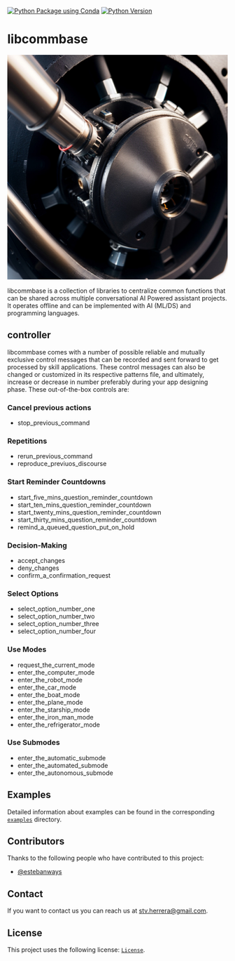 [![Python Package using Conda](https://github.com/mydroidandi/commbase/actions/workflows/python-package-conda.yml/badge.svg)](https://github.com/mydroidandi/commbase/actions/workflows/python-package-conda.yml)
[![Python Version](https://img.shields.io/badge/Python-3.10%20%7C%203.11%20%7C%203.12-blue)](https://img.shields.io/badge/python-3.10%20%7C%203.11%20%7C%203.12-blue)

# libcommbase

<img alt="libcommbase" src="libcommbase.jpg?raw=true" width="512" height="512" />

libcommbase is a collection of libraries to centralize common functions that can be shared across multiple conversational AI Powered assistant projects. It operates offline and can be implemented with AI (ML/DS) and programming languages.

## controller

libcommbase comes with a number of possible reliable and mutually exclusive control messages that can be recorded and sent forward to get processed by skill applications. These control messages can also be changed or customized in its respective patterns file, and ultimately, increase or decrease in number preferably during your app designing phase. These out-of-the-box controls are:

### Cancel previous actions

* stop_previous_command

### Repetitions

* rerun_previous_command
* reproduce_previuos_discourse

### Start Reminder Countdowns

* start_five_mins_question_reminder_countdown
* start_ten_mins_question_reminder_countdown
* start_twenty_mins_question_reminder_countdown
* start_thirty_mins_question_reminder_countdown
* remind_a_queued_question_put_on_hold

### Decision-Making

* accept_changes
* deny_changes
* confirm_a_confirmation_request

### Select Options

* select_option_number_one
* select_option_number_two
* select_option_number_three
* select_option_number_four

### Use Modes

* request_the_current_mode
* enter_the_computer_mode
* enter_the_robot_mode
* enter_the_car_mode
* enter_the_boat_mode
* enter_the_plane_mode
* enter_the_starship_mode
* enter_the_iron_man_mode
* enter_the_refrigerator_mode

### Use Submodes

* enter_the_automatic_submode
* enter_the_automated_submode
* enter_the_autonomous_submode

## Examples

Detailed information about examples can be found in the corresponding [`examples`](./examples) directory.

## Contributors

Thanks to the following people who have contributed to this project:

* [@estebanways](https://github.com/estebanways)

## Contact

If you want to contact us you can reach us at <stv.herrera@gmail.com>.

## License

This project uses the following license: [`License`](./COPYING).
